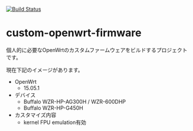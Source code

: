 [![Build Status](https://travis-ci.org/hnw/custom-openwrt-firmware.svg?branch=master)](https://travis-ci.org/hnw/custom-openwrt-firmware)

# custom-openwrt-firmware

個人的に必要なOpenWrtのカスタムファームウェアをビルドするプロジェクトです。

現在下記のイメージがあります。

 * OpenWrt
   * 15.05.1
 * デバイス
   * Buffalo WZR-HP-AG300H / WZR-600DHP
   * Buffalo WZR-HP-G450H
 * カスタマイズ内容
   * kernel FPU emulation有効

